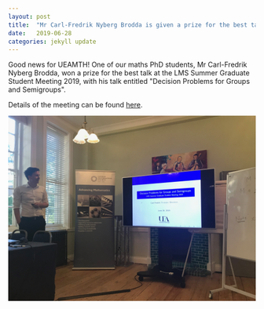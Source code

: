```yaml
---
layout: post
title:  "Mr Carl-Fredrik Nyberg Brodda is given a prize for the best talk"
date:   2019-06-28
categories: jekyll update
---
```


Good news for UEAMTH!
One of our maths PhD students, Mr Carl-Fredrik Nyberg Brodda, won a prize for the best talk at the LMS Summer Graduate Student Meeting 2019, with his talk entitled "Decision Problems for Groups and Semigroups". 

Details of the meeting can be found [here](https://www.lms.ac.uk/civicrm/event/info?id=40&reset=1).

![Brodda-LMSAward](/assets/2019-06-28-LMSAward.jpg)

